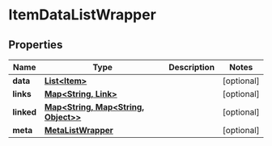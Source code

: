 
# ItemDataListWrapper

## Properties
Name | Type | Description | Notes
------------ | ------------- | ------------- | -------------
**data** | [**List&lt;Item&gt;**](Item.md) |  |  [optional]
**links** | [**Map&lt;String, Link&gt;**](Link.md) |  |  [optional]
**linked** | [**Map&lt;String, Map&lt;String, Object&gt;&gt;**](Map.md) |  |  [optional]
**meta** | [**MetaListWrapper**](MetaListWrapper.md) |  |  [optional]



